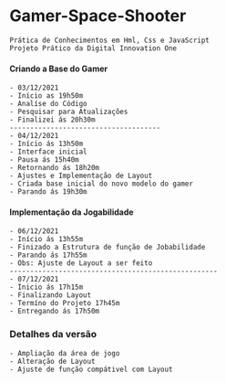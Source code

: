 # Gamer-Space-Shooter
    Prática de Conhecimentos em Hml, Css e JavaScript
    Projeto Prático da Digital Innovation One

#### Criando a Base do Gamer
    - 03/12/2021
    - Início as 19h50m
    - Analíse do Código
    - Pesquisar para Atualizações
    - Finalizei ás 20h30m
    -------------------------------------
    - 04/12/2021
    - Início ás 13h50m
    - Interface inicial
    - Pausa ás 15h40m
    - Retornando ás 18h20m
    - Ajustes e Implementação de Layout
    - Criada base inicial do novo modelo do gamer
    - Parando ás 19h30m

#### Implementação da Jogabilidade 
    - 06/12/2021
    - Início ás 13h55m
    - Finizado a Estrutura de função de Jobabilidade
    - Parando ás 17h55m
    - Obs: Ajuste de Layout a ser feito
    ---------------------------------------------------
    - 07/12/2021
    - Ínicio ás 17h15m
    - Finalizando Layout 
    - Termíno do Projeto 17h45m
    - Entregando ás 17h50m
### Detalhes da versão
    - Ampliação da área de jogo
    - Alteração de Layout
    - Ajuste de função compátivel com Layout


